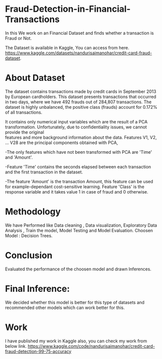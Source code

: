 # Fraud-Detection-in-Financial-Transactions

In this We work on an Financial Dataset and finds whether a transaction is Fraud or Not.

The Dataset is available in Kaggle, You can access from here.
https://www.kaggle.com/datasets/nandurisaimanohar/credit-card-fraud-dataset.

# About Dataset

  The dataset contains transactions made by credit cards in September 2013 by European cardholders. This dataset presents transactions that occurred in two days, where we      have 492 frauds out of 284,807 transactions. The dataset is highly unbalanced, the positive class (frauds) account for 0.172% of all transactions.
  
  It contains only numerical input variables which are the result of a PCA transformation. Unfortunately, due to confidentiality issues, we cannot provide the original     
  features and more background information about the data. Features V1, V2, … V28 are the principal components obtained with PCA,
  
  -The only features which have not been transformed with PCA are 'Time' and 'Amount'.
  
  -Feature 'Time' contains the seconds elapsed between each transaction and the first transaction in the dataset.
  
  -The feature 'Amount' is the transaction Amount, this feature can be used for example-dependant cost-sensitive learning. Feature 'Class' is the response variable and it 
   takes value 1 in case of fraud and 0 otherwise.

  # Methodology

  We have Performed like Data cleaning , Data visualization, Exploratory Data Analysis , Train the model, Model Testing and Model Evaluation.
  Choosen Model : Decision Trees.

  # Conclusion

  Evaluated the performance of the choosen model and drawn Inferences.

  # Final Inference:

  We decided whether this model is better for this type of datasets and recommended other models which can work better for this.
  
# Work
I have published my work in Kaggle also, you can check my work from below link.
https://www.kaggle.com/code/nandurisaimanohar/credit-card-fraud-detection-99-75-accuracy
